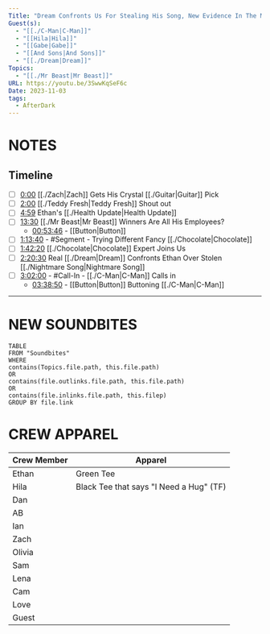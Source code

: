 ```yaml
---
Title: "Dream Confronts Us For Stealing His Song, New Evidence In The MrBeast Scandal - After Dark #126"
Guest(s):
  - "[[./C-Man|C-Man]]"
  - "[[Hila|Hila]]"
  - "[[Gabe|Gabe]]"
  - "[[And Sons|And Sons]]"
  - "[[./Dream|Dream]]"
Topics:
  - "[[./Mr Beast|Mr Beast]]"
URL: https://youtu.be/3SwwKqSeF6c
Date: 2023-11-03
tags:
  - AfterDark
---
```

# NOTES

## Timeline
- [ ] [0:00](https://www.youtube.com/watch?v=3SwwKqSeF6c&t=0s) [[./Zach|Zach]] Gets His Crystal [[./Guitar|Guitar]] Pick
- [ ] [2:00](https://www.youtube.com/watch?v=3SwwKqSeF6c&t=120s) [[./Teddy Fresh|Teddy Fresh]] Shout out
- [ ] [4:59](https://www.youtube.com/watch?v=3SwwKqSeF6c&t=299s) Ethan's [[./Health Update|Health Update]]
- [ ] [13:30](https://www.youtube.com/watch?v=3SwwKqSeF6c&t=810s) [[./Mr Beast|Mr Beast]] Winners Are All His Employees?
	- [00:53:46](https://youtu.be/3SwwKqSeF6c?t=3214) - [[Button|Button]]
- [ ] [1:13:40](https://www.youtube.com/watch?v=3SwwKqSeF6c&t=4420s) - #Segment - Trying Different Fancy [[./Chocolate|Chocolate]]
- [ ] [1:42:20](https://www.youtube.com/watch?v=3SwwKqSeF6c&t=6140s) [[./Chocolate|Chocolate]] Expert Joins Us
- [ ] [2:20:30](https://www.youtube.com/watch?v=3SwwKqSeF6c&t=8430s) Real [[./Dream|Dream]] Confronts Ethan Over Stolen [[./Nightmare Song|Nightmare Song]]
- [ ] [3:02:00](https://www.youtube.com/watch?v=3SwwKqSeF6c&t=10920s) - #Call-In - [[./C-Man|C-Man]] Calls in
	- [03:38:50](https://youtu.be/3SwwKqSeF6c?t=13130) - [[Button|Button]] Buttoning [[./C-Man|C-Man]]


___
# NEW SOUNDBITES
``` dataview
TABLE
FROM "Soundbites"
WHERE 
contains(Topics.file.path, this.file.path) 
OR 
contains(file.outlinks.file.path, this.file.path)
OR
contains(file.inlinks.file.path, this.filep)
GROUP BY file.link
```

# CREW APPAREL
| Crew Member | Apparel |
| ----------- | ------- |
| Ethan       | Green Tee        |
| Hila        | Black Tee that says "I Need a Hug" (TF)        |
| Dan         |         |
| AB          |         |
| Ian         |         |
| Zach        |         |
| Olivia      |         |
| Sam         |         |
| Lena        |         |
| Cam         |         |
| Love        |         |
| Guest       |         |
